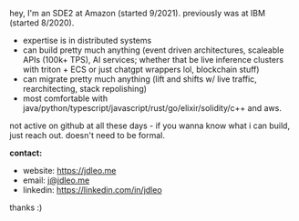 hey, I'm an SDE2 at Amazon (started 9/2021). previously was at IBM (started 8/2020).

- expertise is in distributed systems
- can build pretty much anything (event driven architectures, scaleable APIs (100k+ TPS), AI services; whether that be live inference clusters with triton + ECS or just chatgpt wrappers lol, blockchain stuff)
- can migrate pretty much anything (lift and shifts w/ live traffic, rearchitecting, stack repolishing)
- most comfortable with java/python/typescript/javascript/rust/go/elixir/solidity/c++ and aws.

not active on github at all these days - if you wanna know what i can build, just reach out. doesn't need to be formal.

**contact:**
- website: https://jdleo.me
- email: j@jdleo.me
- linkedin: https://linkedin.com/in/jdleo

thanks :)
